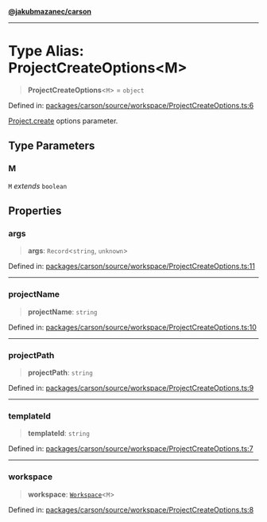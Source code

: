 [**@jakubmazanec/carson**](../README.md)

---

# Type Alias: ProjectCreateOptions\<M\>

> **ProjectCreateOptions**\<`M`\> = `object`

Defined in:
[packages/carson/source/workspace/ProjectCreateOptions.ts:6](https://github.com/jakubmazanec/tools/blob/acfa246dbb1035f65efb7fa114167a3cbefca108/packages/carson/source/workspace/ProjectCreateOptions.ts#L6)

[Project.create](../classes/Project.md#create) options parameter.

## Type Parameters

### M

`M` _extends_ `boolean`

## Properties

### args

> **args**: `Record`\<`string`, `unknown`\>

Defined in:
[packages/carson/source/workspace/ProjectCreateOptions.ts:11](https://github.com/jakubmazanec/tools/blob/acfa246dbb1035f65efb7fa114167a3cbefca108/packages/carson/source/workspace/ProjectCreateOptions.ts#L11)

---

### projectName

> **projectName**: `string`

Defined in:
[packages/carson/source/workspace/ProjectCreateOptions.ts:10](https://github.com/jakubmazanec/tools/blob/acfa246dbb1035f65efb7fa114167a3cbefca108/packages/carson/source/workspace/ProjectCreateOptions.ts#L10)

---

### projectPath

> **projectPath**: `string`

Defined in:
[packages/carson/source/workspace/ProjectCreateOptions.ts:9](https://github.com/jakubmazanec/tools/blob/acfa246dbb1035f65efb7fa114167a3cbefca108/packages/carson/source/workspace/ProjectCreateOptions.ts#L9)

---

### templateId

> **templateId**: `string`

Defined in:
[packages/carson/source/workspace/ProjectCreateOptions.ts:7](https://github.com/jakubmazanec/tools/blob/acfa246dbb1035f65efb7fa114167a3cbefca108/packages/carson/source/workspace/ProjectCreateOptions.ts#L7)

---

### workspace

> **workspace**: [`Workspace`](../classes/Workspace.md)\<`M`\>

Defined in:
[packages/carson/source/workspace/ProjectCreateOptions.ts:8](https://github.com/jakubmazanec/tools/blob/acfa246dbb1035f65efb7fa114167a3cbefca108/packages/carson/source/workspace/ProjectCreateOptions.ts#L8)
